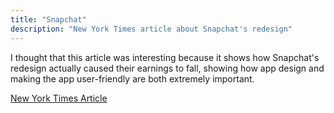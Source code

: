 ```yaml
---
title: "Snapchat"
description: "New York Times article about Snapchat's redesign"
---
```



I thought that this article was interesting because it shows how Snapchat's redesign actually caused their earnings to fall, showing how app design and making the app user-friendly are both extremely important.


<a href="https://www.nytimes.com/2018/05/01/technology/snapchat-redesign-snap-earnings.html?rref=collection%2Fsectioncollection%2Ftechnology"> New York Times Article </a>
